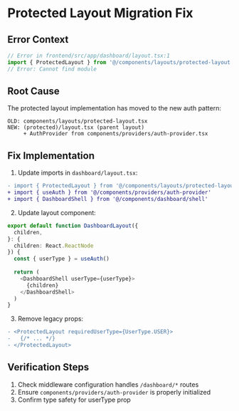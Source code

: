 # Protected Layout Migration Fix

## Error Context
```ts
// Error in frontend/src/app/dashboard/layout.tsx:1
import { ProtectedLayout } from '@/components/layouts/protected-layout'
// Error: Cannot find module
```

## Root Cause
The protected layout implementation has moved to the new auth pattern:
```text
OLD: components/layouts/protected-layout.tsx
NEW: (protected)/layout.tsx (parent layout)
     + AuthProvider from components/providers/auth-provider.tsx
```

## Fix Implementation

1. Update imports in `dashboard/layout.tsx`:
```diff
- import { ProtectedLayout } from '@/components/layouts/protected-layout'
+ import { useAuth } from '@/components/providers/auth-provider'
+ import { DashboardShell } from '@/components/dashboard/shell'
```

2. Update layout component:
```ts
export default function DashboardLayout({
  children,
}: {
  children: React.ReactNode
}) {
  const { userType } = useAuth()
  
  return (
    <DashboardShell userType={userType}>
      {children}
    </DashboardShell>
  )
}
```

3. Remove legacy props:
```diff
- <ProtectedLayout requiredUserType={UserType.USER}>
-   {/* ... */}
- </ProtectedLayout>
```

## Verification Steps
1. Check middleware configuration handles `/dashboard/*` routes
2. Ensure `components/providers/auth-provider` is properly initialized
3. Confirm type safety for userType prop